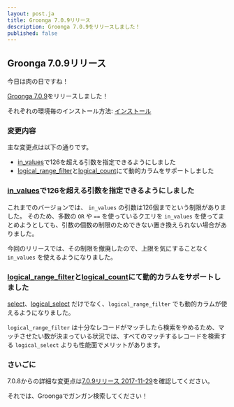 ```yaml
---
layout: post.ja
title: Groonga 7.0.9リリース
description: Groonga 7.0.9をリリースしました！
published: false
---
```


## Groonga 7.0.9リリース

今日は肉の日ですね！

[Groonga 7.0.9](/ja/docs/news.html#release-7.0.9)をリリースしました！

それぞれの環境毎のインストール方法: [インストール](/ja/docs/install.html)

### 変更内容

主な変更点は以下の通りです。

  * [in_values](/ja/docs/reference/functions/in_values.html)で126を超える引数を指定できるようにしました
  * [logical_range_filter](/ja/docs/reference/commands/logical_range_filter.html)と[logical_count](/ja/docs/reference/commands/logical_count.html)にて動的カラムをサポートしました

### [in_values](/ja/docs/reference/functions/in_values.html)で126を超える引数を指定できるようにしました

これまでのバージョンでは、 `in_values` の引数は126個までという制限がありました。
そのため、多数の `OR` や `==` を使っているクエリを `in_values` を使ってまとめようとしても、引数の個数の制限のためできない置き換えられない場合がありました。

今回のリリースでは、その制限を撤廃したので、上限を気にすることなく `in_values` を使えるようになりました。

### [logical_range_filter](/ja/docs/reference/commands/logical_range_filter.html)と[logical_count](/ja/docs/reference/commands/logical_count.html)にて動的カラムをサポートしました

[select](/ja/docs/reference/commands/select.html#dynamic-column-related-parameters)、[logical_select](/ja/docs/reference/commands/logical_select.html#dynamic-column-related-parameters) だけでなく、`logical_range_filter` でも動的カラムが使えるようになりました。

`logical_range_filter` は十分なレコードがマッチしたら検索をやめるため、マッチさせたい数が決まっている状況では、すべてのマッチするレコードを検索する `logical_select` よりも性能面でメリットがあります。

### さいごに

7.0.8からの詳細な変更点は[7.0.9リリース 2017-11-29](/ja/docs/news.html#release-7.0.9)を確認してください。

それでは、Groongaでガンガン検索してください！
